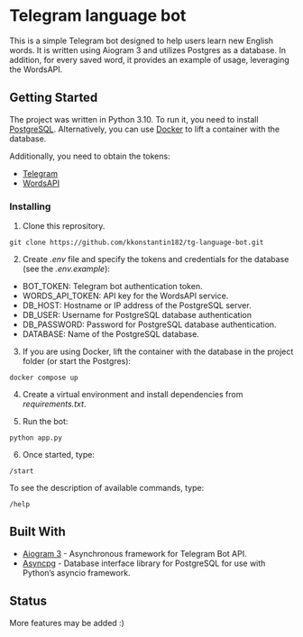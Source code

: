 # Telegram language bot

This is a simple Telegram bot designed to help users learn new English words. It is written using Aiogram 3 and utilizes Postgres as a database. In addition, for every saved word, it provides an example of usage, leveraging the WordsAPI.

## Getting Started

The project was written in Python 3.10. To run it, you need to install [PostgreSQL](https://www.postgresql.org/). Alternatively, you can use [Docker](https://www.docker.com/) to lift a container with the database.

Additionally, you need to obtain the tokens:
- [Telegram](https://core.telegram.org/bots/tutorial) 
- [WordsAPI](https://www.wordsapi.com/)

### Installing

1. Clone this reprository.
```
git clone https://github.com/kkonstantin182/tg-language-bot.git
```

2. Create <i>.env</i> file and specify the tokens and credentials for the database (see the <i>.env.example</i>):
- BOT_TOKEN: Telegram bot authentication token.
- WORDS_API_TOKEN: API key for the WordsAPI service.
- DB_HOST: Hostname or IP address of the PostgreSQL server.
- DB_USER: Username for PostgreSQL database authentication
- DB_PASSWORD: Password for PostgreSQL database authentication.
- DATABASE: Name of the PostgreSQL database.

3. If you are using Docker, lift the container with the database in the project folder (or start the Postgres):

```
docker compose up
```

4. Create a virtual environment and install dependencies from <i>requirements.txt</i>.

5. Run the bot:

```
python app.py
```
6. Once started, type:
```
/start
```
To see the description of available commands, type:
```
/help
```
## Built With

* [Aiogram 3](https://docs.aiogram.dev/en/latest/) - Asynchronous framework for Telegram Bot API.
* [Asyncpg](https://magicstack.github.io/asyncpg/current/) - Database interface library for PostgreSQL for use with Python’s asyncio framework.

## Status

More features may be added :)

